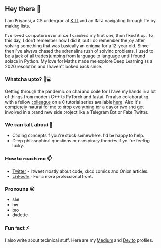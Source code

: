 ## Hey there 👋

I am Priyansi, a CS undergrad at [KIIT](https://kiit.ac.in/) and an INTJ navigating through life by making lists.

I’ve loved computers ever since I crashed my first one, then fixed it up. To this day, I don’t remember how I did it, but I do remember the joy after solving something that was basically an enigma for a 12-year-old. Since then I've always chased the adrenaline rush of solving problems. I used to be a jack of all trades jumping from language to language until I found solace in Python. My love for Maths made me explore Deep Learning as a 2020 resolution and I haven't looked back since.

### Whatcha upto? 👩💻
Getting through the pandemic on chai and code for I have my hands in a lot of things from modern C++ to PyTorch and fastai. I'm also collaborating with a fellow [colleague](https://github.com/junaidrahim) on a C tutorial series available [here](https://www.youtube.com/playlist?list=PLT-AS3Wcy-pkPo1ECXgh1QZCor7CwqQDw). Also it's completely natural for me to drop everything for a day or two and get involved in a brand new side project like a Telegram Bot or Fake Twitter.

### We can talk about 💬
- Coding concepts if you're stuck somewhere. I'd be happy to help.
- Deep philosophical questions or conspiracy theories if you're feeling lucky.

###  How to reach me 📫
- [Twitter](https://twitter.com/iiverveii) - I tweet mostly about code, xkcd comics and Onion articles.
- [LinkedIn](https://www.linkedin.com/in/priyansi-singh-5a2b07195/) - For a more professional front.

### Pronouns 😛
- she 
- her
- bro
- dudette

### Fun fact ⚡
I also write about technical stuff. Here are my [Medium](https://medium.com/@iiverveii) and [Dev.to](https://dev.to/iiverveii) profiles.
